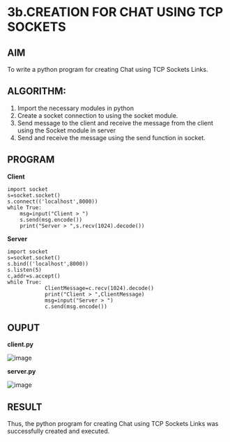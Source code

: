 # 3b.CREATION FOR CHAT USING TCP SOCKETS
## AIM
To write a python program for creating Chat using TCP Sockets Links.
## ALGORITHM:
1. Import the necessary modules in python
2. Create a socket connection to using the socket module.
3. Send message to the client and receive the message from the client using the Socket module in
 server
4. Send and receive the message using the send function in socket. 
## PROGRAM

**Client**
``` 
import socket 
s=socket.socket() 
s.connect(('localhost',8000)) 
while True: 
    msg=input("Client > ") 
    s.send(msg.encode()) 
    print("Server > ",s.recv(1024).decode()) 
```
**Server**
```
import socket 
s=socket.socket() 
s.bind(('localhost',8000)) 
s.listen(5) 
c,addr=s.accept() 
while True: 
            ClientMessage=c.recv(1024).decode() 
            print("Client > ",ClientMessage) 
            msg=input("Server > ") 
            c.send(msg.encode()) 
```
## OUPUT

**client.py**

![image](https://github.com/user-attachments/assets/2bb816b2-a8a8-41d9-8271-01e8f5410568)

**server.py**

![image](https://github.com/user-attachments/assets/33c05915-2314-4d8c-b074-5d89eb1515b9)

## RESULT
Thus, the python program for creating Chat using TCP Sockets Links was successfully 
created and executed.
